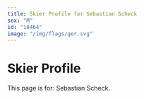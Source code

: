 ```yaml
---
title: Skier Profile for Sebastian Scheck
sex: "M"
id: "18464"
image: "/img/flags/ger.svg" 
---
```


# Skier Profile

This page is for: Sebastian Scheck.
    